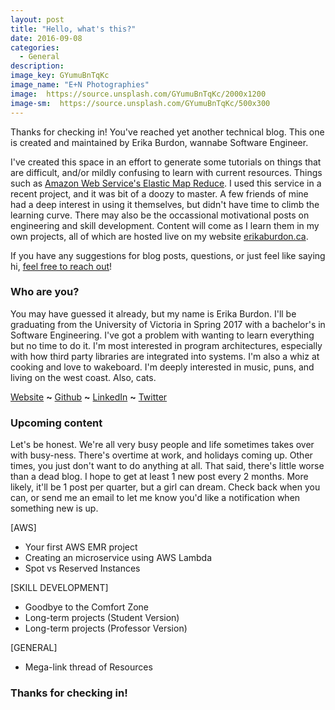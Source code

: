```yaml
---
layout: post
title: "Hello, what's this?"
date: 2016-09-08
categories:
  - General
description:
image_key: GYumuBnTqKc
image_name: "E+N Photographies"
image:  https://source.unsplash.com/GYumuBnTqKc/2000x1200
image-sm:  https://source.unsplash.com/GYumuBnTqKc/500x300
---
```

Thanks for checking in! You've reached yet another technical blog. This one is created and maintained by Erika Burdon, wannabe Software Engineer.

I've created this space in an effort to generate some tutorials on things that are difficult, and/or mildly confusing to learn with current resources. Things such as [Amazon Web Service's Elastic Map Reduce](https://aws.amazon.com/emr/). I used this service in a recent project, and it was bit of a doozy to master. A few friends of mine had a deep interest in using it themselves, but didn't have time to climb the learning curve. There may also be the occassional motivational posts on engineering and skill development. Content will come as I learn them in my own projects, all of which are hosted live on my website [erikaburdon.ca](http://erikaburdon.ca).

If you have any suggestions for blog posts, questions, or just feel like saying hi, <a href="mailto:erikaeburdon@gmail.com">feel free to reach out</a>!


### Who are you?

You may have guessed it already, but my name is Erika Burdon. I'll be graduating from the University of Victoria in Spring 2017 with a bachelor's in Software Engineering. I've got a problem with wanting to learn everything but no time to do it. I'm most interested in program architectures, especially with how third party libraries are integrated into systems.  I'm also a whiz at cooking and love to wakeboard. I'm deeply interested in music, puns, and living on the west coast. Also, cats.

[Website](http://erikaburdon.ca) <strong>~</strong> [Github](https://github.com/eburdon) <strong>~</strong> [LinkedIn](https://www.linkedin.com/in/eburdon) <strong>~</strong>  [Twitter](https://twitter.com/OneEaredMusic)


### Upcoming content

Let's be honest. We're all very busy people and life sometimes takes over with busy-ness. There's overtime at work, and holidays coming up. Other times, you just don't want to do anything at all. That said, there's little worse than a dead blog. I hope to get at least 1 new post every 2 months. More likely, it'll be 1 post per quarter, but a girl can dream. Check back when you can, or send me an email to let me know you'd like a notification when something new is up.

[AWS] <br/>
 * Your first AWS EMR project <br/>
 * Creating an microservice using AWS Lambda <br/>
 * Spot vs Reserved Instances <br/>

[SKILL DEVELOPMENT] <br/>
* Goodbye to the Comfort Zone <br/>
* Long-term projects (Student Version) <br/>
* Long-term projects (Professor Version) <br/>

[GENERAL] <br/> 
* Mega-link thread of Resources <br/>

### Thanks for checking in!
